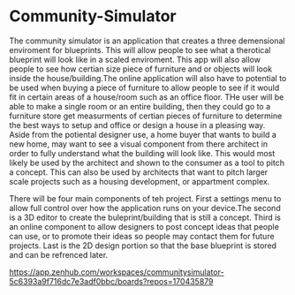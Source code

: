 # Community-Simulator
The community simulator is an application that creates a three demensional enviroment for blueprints. This will allow people to see what a therotical blueprint will look like in a scaled enviroment. This app will also allow people to see how certian size piece of furniture and or objects will look inside the house/building.The online application will also have to potential to be used when buying a piece of furniture to allow people to see if it would fit in certain areas of a house/room such as an office floor. THe user will be able to make a single room or an entire building, then they could go to a furniture store get measurments of certian pieces of furniture to determine the best ways to setup and office or design a house in a pleasing way. Aside from the potiental designer use, a home buyer that wants to build a new home, may want to see a visual component from there architect in order to fully understand what the building will look like. This would most likely be used by the architect and shown to the consumer as a tool to pitch a concept. This can also be used by architects that want to pitch larger scale projects such as a housing development, or appartment complex. 

There will be four main components of teh project. First a settings menu to allow full control over how the application runs on your device.The second is a 3D editor to create the buleprint/building that is still a concept. Third is an online component to allow designers to post concept ideas that people can use, or to promote their ideas so people may contact them for future projects. Last is the 2D design portion so that the base blueprint is stored and can be refrenced later.





https://app.zenhub.com/workspaces/communitysimulator-5c6393a9f716dc7e3adf0bbc/boards?repos=170435879
